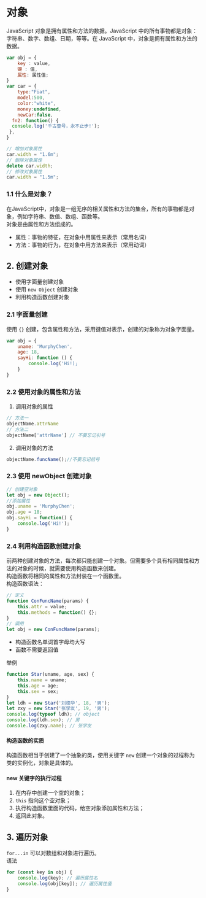 <!-- ---
prev: '/Javascript/05-数组.md',
next:  '/Javascript/07-内置对象.md',
--- -->
# 对象

JavaScript 对象是拥有属性和方法的数据。JavaScript 中的所有事物都是对象：字符串、数字、数组、日期，等等。在 JavaScript 中，对象是拥有属性和方法的数据。

```javascript
var obj = {
    key : value,
    键 : 值,
    属性: 属性值; 
}
var car = {
    type:"Fiat", 
    model:500, 
    color:"white",
    money:undefined,
    newCar:false,
  fn2: function() {
  console.log('千古壹号，永不止步!');
 },
}

// 增加对象属性
car.width = "1.6m";
// 删除对象属性
delete car.width;
// 修改对象属性
car.width = "1.5m";
```

### 1.1 什么是对象？

在JavaScript中，对象是一组无序的相关属性和方法的集合，所有的事物都是对象，例如字符串、数值、数组、函数等。<br />对象是由属性和方法组成的。

- 属性：事物的特征，在对象中用属性来表示（常用名词）
- 方法：事物的行为，在对象中用方法来表示（常用动词）

## 2. 创建对象

- 使用字面量创建对象
- 使用 `new Object` 创建对象
- 利用构造函数创建对象

### 2.1 字面量创建

使用 `{}` 创建，包含属性和方法，采用键值对表示，创建的对象称为对象字面量。

```javascript
var obj = {
    uname: 'MurphyChen',
    age: 18,
    sayHi: function () {
        console.log('Hi!);
    }
}
```

### 2.2 使用对象的属性和方法

1. 调用对象的属性

```javascript
// 方法一
objectName.attrName
// 方法二
objectName['attrName'] // 不要忘记引号
```

2. 调用对象的方法

```javascript
objectName.funcName();//不要忘记括号
```

### 2.3 使用 newObject 创建对象

```javascript
// 创建空对象
let obj = new Object();
//添加属性
obj.uname = 'MurphyChen';
obj.age = 18;
obj.sayHi = function() {
    console.log('Hi!');
}
```

### 2.4 利用构造函数创建对象

前两种创建对象的方法，每次都只能创建一个对象。但需要多个具有相同属性和方法的对象的时候，就需要使用构造函数来创建。<br />构造函数将相同的属性和方法封装在一个函数里。<br />构造函数语法：

```javascript
// 定义
function ConFuncName(params) {
    this.attr = value;
    this.methods = function() {};
}
// 调用
let obj = new ConFuncName(params);
```

- 构造函数名单词首字母均大写
- 函数不需要返回值

举例

```javascript
function Star(uname, age, sex) {
    this.name = uname;
    this.age = age;
    this.sex = sex;
}
let ldh = new Star('刘德华', 18, '男');
let zxy = new Star('张学友', 19, '男');
console.log(typeof ldh); // object
console.log(ldh.sex); // 男
console.log(zxy.name); // 张学友
```

#### 构造函数的实质

构造函数相当于创建了一个抽象的类，使用关键字 `new` 创建一个对象的过程称为类的实例化，对象是具体的。

#### new 关键字的执行过程

1. 在内存中创建一个空的对象；
2. `this` 指向这个空对象；
3. 执行构造函数里面的代码，给空对象添加属性和方法；
4. 返回此对象。

## 3. 遍历对象

`for...in` 可以对数组和对象进行遍历。<br />语法

```javascript
for (const key in obj) {
    console.log(key); // 遍历属性名
    console.log(obj[key]); // 遍历属性值
}
```
